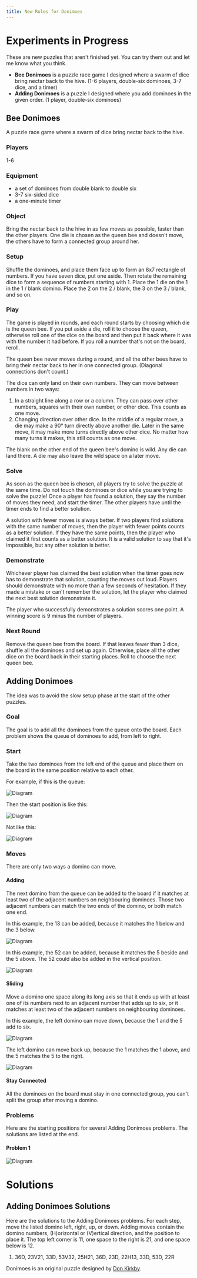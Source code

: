 ```yaml
---
title: New Rules for Donimoes
---
```

# Experiments in Progress
These are new puzzles that aren't finished yet. You can try them out and let me
know what you think.

* **Bee Donimoes** is a puzzle race game I designed where a swarm of dice bring
  nectar back to the hive. (1-6 players, double-six dominoes, 3-7 dice, and a
  timer)
* **Adding Donimoes** is a puzzle I designed where you add dominoes in the given
    order. (1 player, double-six dominoes)

## Bee Donimoes
A puzzle race game where a swarm of dice bring nectar back to the hive.

### Players
1-6

### Equipment
* a set of dominoes from double blank to double six
* 3-7 six-sided dice
* a one-minute timer

### Object
Bring the nectar back to the hive in as few moves as possible, faster than the
other players. One die is chosen as the queen bee and doesn't move, the others
have to form a connected group around her.

### Setup
Shuffle the dominoes, and place them face up to form an 8x7 rectangle of
numbers. If you have seven dice, put one aside. Then rotate the remaining dice
to form a sequence of numbers starting with 1. Place the 1 die on the
1 in the 1 / blank domino. Place the 2 on the 2 / blank, the 3 on the 3 / blank,
and so on.

### Play
The game is played in rounds, and each round starts by choosing which die is the
queen bee. If you put aside a die, roll it to choose the queen, otherwise roll
one of the dice on the board and then put it back where it was with the number
it had before. If you roll a number that's not on the board, reroll.

The queen bee never moves during a round, and all the other bees have to bring
their nectar back to her in one connected group. (Diagonal connections don't
count.)

The dice can only land on their own numbers. They can move between numbers in
two ways:
1. In a straight line along a row or a column. They can pass over other numbers,
    squares with their own number, or other dice. This counts as one move.
2. Changing direction over other dice. In the middle of a regular move, a die
    may make a 90° turn directly above another die. Later in the same move, it
    may make more turns directly above other dice. No matter how many turns it
    makes, this still counts as one move.

The blank on the other end of the queen bee's domino is wild. Any die can land
there. A die may also leave the wild space on a later move.

### Solve
As soon as the queen bee is chosen, all players try to solve the puzzle at the
same time. Do not touch the dominoes or dice while you are trying to solve the
puzzle! Once a player has found a solution, they say the number of moves they
need, and start the timer. The other players have until the timer ends to find
a better solution.

A solution with fewer moves is always better. If two players find solutions with
the same number of moves, then the player with fewer points counts as a better
solution. If they have the same points, then the player who claimed it first
counts as a better solution. It is a valid solution to say that it's impossible,
but any other solution is better.

### Demonstrate
Whichever player has claimed the best solution when the timer goes now has to
demonstrate that solution, counting the moves out loud. Players should
demonstrate with no more than a few seconds of hesitation. If they made a
mistake or can't remember the solution, let the player who claimed the next best
solution demonstrate it.

The player who successfully demonstrates a solution scores one point. A winning
score is 9 minus the number of players.

### Next Round
Remove the queen bee from the board. If that leaves fewer than 3 dice, shuffle
all the dominoes and set up again. Otherwise, place all the other dice on the
board back in their starting places. Roll to choose the next queen bee.

## Adding Donimoes
The idea was to avoid the slow setup phase at the start of the other puzzles.

### Goal
The goal is to add all the dominoes from the queue onto the board. Each problem
shows the queue of dominoes to add, from left to right.

### Start
Take the two dominoes from the left end of the queue and place them on the board
in the same position relative to each other.

For example, if this is the queue:

![Diagram](images/new_rules/diagram1.png)

Then the start position is like this:

![Diagram](images/new_rules/diagram2.png)

Not like this:

![Diagram](images/new_rules/diagram3.png)

### Moves
There are only two ways a domino can move.

#### Adding
The next domino from the queue can be added to the board if it matches at least
two of the adjacent numbers on neighbouring dominoes. Those two adjacent
numbers can match the two ends of the domino, or both match one end.

In this example, the 13 can be added, because it matches the 1 below and the 3
below.

![Diagram](images/new_rules/diagram4.png)

In this example, the 52 can be added, because it matches the 5 beside and the 5
above. The 52 could also be added in the vertical position.

![Diagram](images/new_rules/diagram5.png)

#### Sliding
Move a domino one space along its long axis so that it ends up with at least
one of its numbers next to an adjacent number that adds up to six, or it
matches at least two of the adjacent numbers on neighbouring dominoes.

In this example, the left domino can move down, because the 1 and the 5 add to
six.

![Diagram](images/new_rules/diagram6.png)

The left domino can move back up, because the 1 matches the 1 above, and the 5
matches the 5 to the right.

![Diagram](images/new_rules/diagram7.png)

#### Stay Connected
All the dominoes on the board must stay in one connected group, you can't split the group
after moving a domino.

### Problems
Here are the starting positions for several Adding Donimoes problems. The
solutions are listed at the end.

#### Problem 1
![Diagram](images/new_rules/diagram8.png)

# Solutions
## Adding Donimoes Solutions
Here are the solutions to the Adding Donimoes problems. For each step, move the
listed domino left, right, up, or down. Adding moves contain the domino
numbers, (H)orizontal or (V)ertical direction, and the position to place it.
The top left corner is 11, one space to the right is 21, and one space below is 12.

1. 36D, 23V21, 33D, 53V32, 25H21, 36D, 23D, 22H13, 33D, 53D, 22R

Donimoes is an original puzzle designed by [Don Kirkby][don].

[don]: https://donkirkby.github.com/
